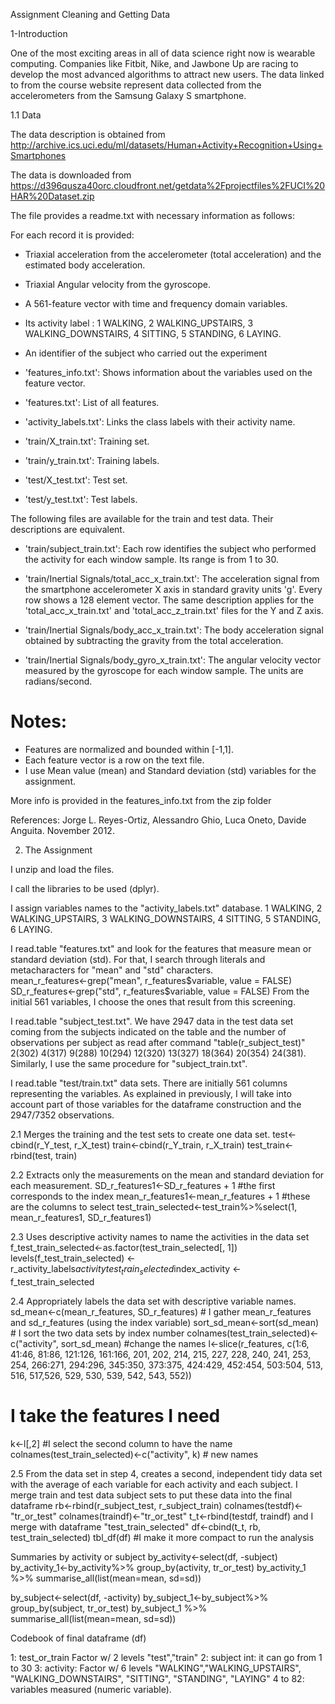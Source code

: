 Assignment Cleaning and Getting Data

1-Introduction

One of the most exciting areas in all of data science right now is wearable computing. Companies like Fitbit, Nike, and Jawbone Up are racing to develop the most advanced algorithms to attract new users. The data linked to from the course website represent data collected from the accelerometers from the Samsung Galaxy S smartphone. 

1.1 Data

The data description is obtained from http://archive.ics.uci.edu/ml/datasets/Human+Activity+Recognition+Using+Smartphones

The data is downloaded from https://d396qusza40orc.cloudfront.net/getdata%2Fprojectfiles%2FUCI%20HAR%20Dataset.zip

The file provides a readme.txt with necessary information as follows:

For each record it is provided:

- Triaxial acceleration from the accelerometer (total acceleration) and the estimated body acceleration.
- Triaxial Angular velocity from the gyroscope. 
- A 561-feature vector with time and frequency domain variables. 
- Its activity label : 1 WALKING, 2 WALKING_UPSTAIRS, 3 WALKING_DOWNSTAIRS, 4 SITTING, 5 STANDING, 6 LAYING.

- An identifier of the subject who carried out the experiment

- 'features_info.txt': Shows information about the variables used on the feature vector.

- 'features.txt': List of all features.

- 'activity_labels.txt': Links the class labels with their activity name.

- 'train/X_train.txt': Training set.

- 'train/y_train.txt': Training labels.

- 'test/X_test.txt': Test set.

- 'test/y_test.txt': Test labels.

The following files are available for the train and test data. Their descriptions are equivalent. 

- 'train/subject_train.txt': Each row identifies the subject who performed the activity for each window sample. Its range is from 1 to 30. 

- 'train/Inertial Signals/total_acc_x_train.txt': The acceleration signal from the smartphone accelerometer X axis in standard gravity units 'g'. Every row shows a 128 element vector. The same description applies for the 'total_acc_x_train.txt' and 'total_acc_z_train.txt' files for the Y and Z axis. 

- 'train/Inertial Signals/body_acc_x_train.txt': The body acceleration signal obtained by subtracting the gravity from the total acceleration. 

- 'train/Inertial Signals/body_gyro_x_train.txt': The angular velocity vector measured by the gyroscope for each window sample. The units are radians/second. 

Notes: 
======
- Features are normalized and bounded within [-1,1].
- Each feature vector is a row on the text file.
- I use Mean value (mean) and Standard deviation (std) variables for the assignment.

More info is provided in the features_info.txt from the zip folder

References: Jorge L. Reyes-Ortiz, Alessandro Ghio, Luca Oneto, Davide Anguita. November 2012.


2. The Assignment

I unzip and load the files. 

I call the libraries to be used (dplyr).

I assign variables names to the "activity_labels.txt" database. 1 WALKING, 2 WALKING_UPSTAIRS, 3 WALKING_DOWNSTAIRS, 4 SITTING, 5 STANDING, 6 LAYING.

I read.table "features.txt" and look for the features that measure mean or standard deviation (std). For that, I search through literals and metacharacters for "mean" and "std" characters.  
mean_r_features<-grep("mean", r_features$variable, value = FALSE)
SD_r_features<-grep("std", r_features$variable, value = FALSE)
From the initial 561 variables, I choose the ones that result from this screening.

I read.table "subject_test.txt". We have 2947 data in the test data set coming from the subjects indicated on the table and the number of observations per subject as read after command "table(r_subject_test)"  2(302)   4(317)   9(288)  10(294)  12(320)  13(327)  18(364)  20(354)  24(381).
Similarly, I use the same procedure for "subject_train.txt".

I read.table "test/train.txt" data sets. There are initially 561 columns representing the variables. As explained in previously, I will take into account part of those variables for the dataframe construction and the 2947/7352 observations. 



2.1 Merges the training and the test sets to create one data set. 
test<-cbind(r_Y_test, r_X_test)
train<-cbind(r_Y_train, r_X_train)
test_train<-rbind(test, train)

2.2 Extracts only the measurements on the mean and standard deviation for each measurement. 
SD_r_features1<-SD_r_features + 1 #the first corresponds to the index
mean_r_features1<-mean_r_features + 1 #these are the columns to select
test_train_selected<-test_train%>%select(1, mean_r_features1, SD_r_features1)

2.3 Uses descriptive activity names to name the activities in the data set
f_test_train_selected<-as.factor(test_train_selected[, 1])
levels(f_test_train_selected) <- r_activity_labels$activity
test_train_selected$index_activity <- f_test_train_selected

2.4 Appropriately labels the data set with descriptive variable names. 
sd_mean<-c(mean_r_features, SD_r_features) # I gather mean_r_features and sd_r_features (using the index variable)
sort_sd_mean<-sort(sd_mean) # I sort the two data sets by index number
colnames(test_train_selected)<-c("activity", sort_sd_mean) #change the names
l<-slice(r_features, c(1:6, 41:46, 81:86, 121:126, 161:166, 201, 202, 214, 215, 227, 228, 240, 241, 253, 254, 266:271, 294:296, 345:350, 373:375, 424:429, 452:454, 503:504, 513, 516, 517,526, 529, 530, 539, 542, 543, 552))
# I take the features I need
k<-l[,2] #I select the second column to have the name
colnames(test_train_selected)<-c("activity", k) # new names

2.5 From the data set in step 4, creates a second, independent tidy data set with the average of each variable
for each activity and each subject.
I merge train and test data subject sets to put these data into the final dataframe
rb<-rbind(r_subject_test, r_subject_train)
colnames(testdf)<-"tr_or_test"
colnames(traindf)<-"tr_or_test"
t_t<-rbind(testdf, traindf)
and I merge with dataframe "test_train_selected"
df<-cbind(t_t, rb, test_train_selected) 
tbl_df(df) #I make it more compact to run the analysis

Summaries by activity or subject
by_activity<-select(df, -subject)
by_activity_1<-by_activity%>% group_by(activity, tr_or_test)
by_activity_1 %>% summarise_all(list(mean=mean, sd=sd))

by_subject<-select(df, -activity)
by_subject_1<-by_subject%>% group_by(subject, tr_or_test)
by_subject_1 %>% summarise_all(list(mean=mean, sd=sd))


Codebook of final dataframe (df)

1: test_or_train
Factor w/ 2 levels "test","train"
2:  subject
int: it can go from 1 to 30
3: activity: Factor w/ 6 levels "WALKING","WALKING_UPSTAIRS", "WALKING_DOWNSTAIRS", "SITTING", "STANDING", "LAYING"
4 to 82: variables measured (numeric variable).


